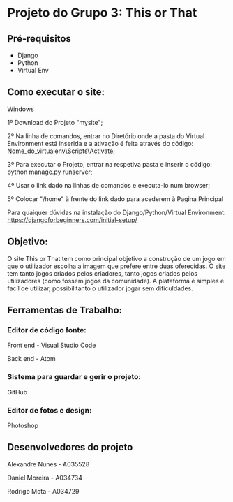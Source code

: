 # Projeto do Grupo 3: This or That

## Pré-requisitos
- Django
- Python
- Virtual Env

## Como executar o site:
Windows

1º Download do Projeto "mysite";

2º Na linha de comandos, entrar no Diretório onde a pasta do Virtual Environment está inserida e a ativação é feita através do código: Nome_do_virtualenv\Scripts\Activate;

3º Para executar o Projeto, entrar na respetiva pasta e inserir o código: python manage.py runserver;

4º Usar o link dado na linhas de comandos e executa-lo num browser;

5º Colocar "/home" à frente do link dado para acederem à Pagina Principal

Para quaiquer dúvidas na instalação do Django/Python/Virtual Environment:
https://djangoforbeginners.com/initial-setup/


## Objetivo:
O site This or That tem como principal objetivo a construção de um jogo em que o utilizador escolha a imagem que prefere entre duas oferecidas. O site tem tanto jogos criados pelos criadores, tanto jogos criados pelos utilizadores (como fossem jogos da comunidade). A plataforma é simples e facíl de utilizar, possibilitanto o utilizador jogar sem dificuldades.

## Ferramentas de Trabalho:
### Editor de código fonte:
Front end - Visual Studio Code

Back end - Atom
### Sistema para guardar e gerir o projeto:
GitHub

### Editor de fotos e design:
Photoshop

## Desenvolvedores do projeto

Alexandre Nunes - A035528

Daniel Moreira - A034734

Rodrigo Mota - A034729

